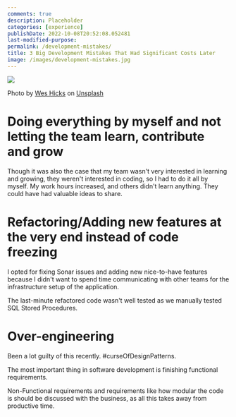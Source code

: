 ```yaml
---
comments: true
description: Placeholder 
categories: [experience]
publishDate: 2022-10-08T20:52:08.052481
last-modified-purpose:
permalink: /development-mistakes/
title: 3 Big Development Mistakes That Had Significant Costs Later
image: /images/development-mistakes.jpg
---
```

![](/images/development-mistakes.jpg)

Photo by <a href="https://unsplash.com/@sickhews?utm_source=unsplash&utm_medium=referral&utm_content=creditCopyText">Wes Hicks</a> on <a href="https://unsplash.com/s/photos/developer?utm_source=unsplash&utm_medium=referral&utm_content=creditCopyText">Unsplash</a>


# Doing everything by myself and not letting the team learn, contribute and grow

Though it was also the case that my team wasn't very interested in learning and growing, they weren't interested in coding, so I had to do it all by myself. My work hours increased, and others didn't learn anything. They could have had valuable ideas to share.

# Refactoring/Adding new features at the very end instead of code freezing

I opted for fixing Sonar issues and adding new nice-to-have features because I didn't want to spend time communicating with other teams for the infrastructure setup of the application. 

The last-minute refactored code wasn't well tested as we manually tested SQL Stored Procedures.

# Over-engineering

Been a lot guilty of this recently. #curseOfDesignPatterns.

The most important thing in software development is finishing functional requirements.

Non-Functional requirements and requirements like how modular the code is should be discussed with the business, as all this takes away from productive time.
